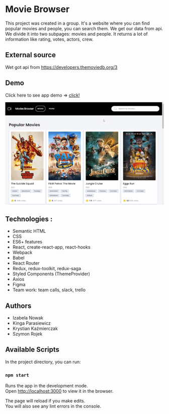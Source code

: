 # Movie Browser

This project was created in a group.
It's a website where you can find popular movies and people, you can search them. We get our data from api.
We divide it into two subpages: movies and people. It returns a lot of information like rating, votes, actors, crew.

## External source
Wet got api from https://developers.themoviedb.org/3

## Demo 
Click here to see app demo => [click!](https://izabelanowak.github.io/movies-browser/#/movies)


![demo gif](src/demo.gif)


## Technologies : 
- Semantic HTML
- CSS
- ES6+ features
- React, create-react-app, react-hooks 
- Webpack
- Babel
- React Router
- Redux, redux-toolkit, redux-saga
- Styled Components (ThemeProvider)
- Axios
- Figma
- Team work: team calls, slack, trello

## Authors
- Izabela Nowak
- Kinga Parasiewicz
- Krystian Kaźmierczak
- Szymon Rojek



## Available Scripts

In the project directory, you can run:

### `npm start`

Runs the app in the development mode.\
Open [http://localhost:3000](http://localhost:3000) to view it in the browser.

The page will reload if you make edits.\
You will also see any lint errors in the console.
